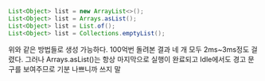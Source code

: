 ```java
List<Object> list = new ArrayList<>();
List<Object> list = Arrays.asList();
List<Object> list = List.of();
List<Object> list = Collections.emptyList();
```

위와 같은 방법들로 생성 가능하다.
100억번 돌려본 결과 네 개 모두 2ms~3ms정도 걸렸다.
그러나 Arrays.asList()는 항상 마지막으로 실행이 완료되고 Idle에서도 경고 문구를 보여주므로 기분 나쁘니까 쓰지 말